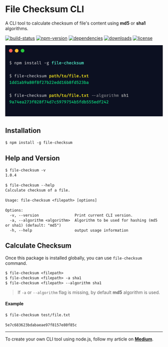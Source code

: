 # File Checksum CLI
A CLI tool to calculate checksum of file's content using **md5** or **sha1** algorithms.

[![build-status](https://img.shields.io/travis/thatisuday/file-checksum?style=flat-square)](https://travis-ci.org/thatisuday/file-checksum)
[![npm-version](https://img.shields.io/npm/v/file-checksum?style=flat-square)](https://www.npmjs.com/package/file-checksum)
[![dependencies](https://img.shields.io/david/thatisuday/file-checksum?style=flat-square)](https://www.npmjs.com/package/file-checksum)
[![downloads](https://img.shields.io/npm/dt/file-checksum?style=flat-square)](https://www.npmjs.com/package/file-checksum)
[![license](https://img.shields.io/npm/l/file-checksum?style=flat-square)](https://www.npmjs.com/package/file-checksum)

![carbon](https://raw.githubusercontent.com/thatisuday/file-checksum/master/res/carbon.now.sh.png)

## Installation
```
$ npm install -g file-checksum
```

## Help and Version
```
$ file-checksum -v
1.0.4

$ file-checksum --help
Calculate checksum of a file.

Usage: file-checksum <filepath> [options]

Options:
  -v, --version                Print current CLI version.
  -a, --algorithm <algorithm>  Algorithm to be used for hashing (md5 or sha1) (default: "md5")
  -h, --help                   output usage information
```

## Calculate Checksum
Once this package is installed globally, you can use `file-checksum` command.
```
$ file-checksum <filepath>
$ file-checksum <filepath> -a sha1
$ file-checksum <filepath> --algorithm sha1
```
> If `-a` or `--algorithm` flag is missing, by default **md5** algorithm is used.

#### Example
```
$ file-checksum test/file.txt

5e7c683623bdabaeae97f8157e80f85c
```

---

To create your own CLI tool using node.js, follow my article on [**Medium**](https://itnext.io/making-cli-app-with-ease-using-commander-js-and-inquirer-js-f3bbd52977ac).